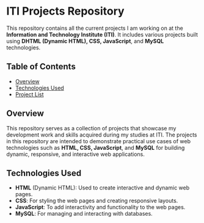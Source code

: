# ITI Projects Repository

This repository contains all the current projects I am working on at the **Information and Technology Institute (ITI)**. It includes various projects built using **DHTML (Dynamic HTML), CSS, JavaScript**, and **MySQL** technologies.

## Table of Contents

- [Overview](#overview)
- [Technologies Used](#technologies-used)
- [Project List](#project-list)

## Overview

This repository serves as a collection of projects that showcase my development work and skills acquired during my studies at ITI. 
The projects in this repository are intended to demonstrate practical use cases of web technologies such as **HTML, CSS, JavaScript**, and **MySQL** for building dynamic, responsive, and interactive web applications.

## Technologies Used

- **HTML** (Dynamic HTML): Used to create interactive and dynamic web pages.
- **CSS**: For styling the web pages and creating responsive layouts.
- **JavaScript**: To add interactivity and functionality to the web pages.
- **MySQL**: For managing and interacting with databases.
